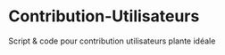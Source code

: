 Contribution-Utilisateurs
=========================

Script &amp; code pour contribution utilisateurs plante idéale
